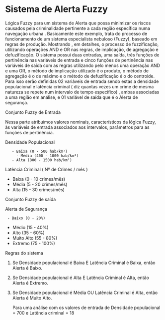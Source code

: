 # Sistema de Alerta Fuzzy
Lógica Fuzzy para um sistema de Alerta que possa minimizar os riscos causados pela criminalidade pertinente a cada região específica numa navegação urbana .
Basicamente este exemplo, trata do processo de funcionamento de um sistema especialista nebuloso (Fuzzy), baseado em regras de produção. Mostrando , em detalhes, o processo de fuzzificação, 
utilizando operações AND e OR nas regras, de implicação, de agregação e defuzificação. O sistema possui duas entradas, uma saída, três funções de pertinência nas variáveis de entrada
e cinco funções de pertinência nas variáveis de saída com as regras utilizando pelo menos uma operação AND e uma OR, o método de implicação utilizado é  o produto, o método de agregação
é o de máximo e o método de defuzificação é o do centroide. 
Para isso serão definidas 02 variáveis de entrada sendo estas a densidade populacional e latência criminal ( diz quantas vezes um crime de mesma natureza se repete num intervalo de tempo específico) , ambas associadas a uma região em análise, e 01 variável de saída que é o Alerta de segurança.

Conjunto Fuzzy de Entrada

Nessa parte atribuímos valores nominais, característicos da lógica Fuzzy,  às variáveis de entrada associados aos intervalos, parâmetros para as funções de pertinência.

Densidade Populacional

       - Baixa (0 - 500 hab/km²)
    	 - Média (400 - 1000 hab/km²)
       - Alta (800 - 1500 hab/km²)

Latência Criminal ( Nº de Crimes / mês )

   - Baixa (0 - 10 crimes/mês)
   - Média (5 - 20 crimes/mês)
   - Alta (15 - 30 crimes/mês)

  Conjunto Fuzzy de saída

   Alerta de Segurança

 	 - Baixo (0 - 20%)
   - Médio (15 - 40%)
   - Alto (35 - 60%)
   - Muito Alto (55 - 80%)
   - Extremo (75 - 100%)

Regras do sistema


1. Se Densidade populacional é Baixa E Latência Criminal é Baixa, então Alerta é Baixo.
2. Se Densidade populacional é Alta E Latência Criminal  é Alta, então Alerta é Extremo.
3. Se Densidade populacional é Média OU Latência Criminal  é Alta, então Alerta é Muito Alto.

	Para uma análise com os valores de entrada de Densidade populacional = 700 e Latência criminal = 18

   
       





